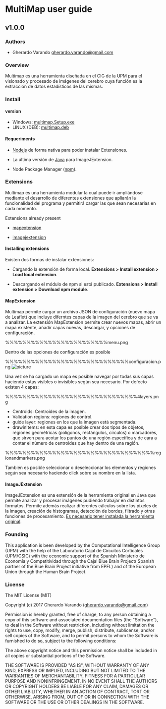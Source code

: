 # MultiMap user guide
## v1.0.0


### Authors
 - Gherardo Varando <gherardo.varando@gmail.com>


### Overview

Multimap es una herramienta diseñada en el CIG de la UPM para el visionado y procesado de imágenes del cerebro cuya función es la extracción de datos estadísticos de las mismas.

### Install

#### version

 - Windows:  [multimap.Setup.exe](https://github.com/ComputationalIntelligenceGroup/MultiMap/releases/download/v1.1.0/multimap.Setup.1.1.0.exe)
 - LINUX (DEB): [multimap.deb](https://github.com/ComputationalIntelligenceGroup/MultiMap/releases/download/v1.1.0/multimap_1.1.0_amd64.deb)




#### Requeriments

- [Nodejs](https://nodejs.org/es/download/) de forma nativa para poder instalar Extensiones.

- La última versión de [Java](http://www.oracle.com/technetwork/java/javase/downloads/jre8-downloads-2133155.html) para ImageJExtension.

- Node Package Manager ([npm](https://www.npmjs.com/)).


### Extensions

Multimap es una herramienta modular la cual puede ir ampliándose mediante el desarrollo de diferentes extensiones que apliarán la funcionalidad del programa y permitirá cargar las que sean necesarias en cada momento.


Extensions already present

- [mapextension](http://github.com/gherardovarando/mapextension)

- [imagejextension](http://github.com/gherardovarando/imagejextension)



#### Installing extensions


Existen dos formas de instalar extensiones:

- Cargando la extensión de forma local. **Extensions > Install extension > Load local extension**.

- Descargando el módulo de npm si está publicado. **Extensions > Install extension > Download npm module**.


#### MapExtension

Multimap permite cargar un archivo JSON de configuración (nuevo mapa de Leaflet) que incluye diferntes capas de la imagen del cerebro que se va a analizar. La extensión MapExtension permite crear nuevos mapas, abrir un mapa existente, añadir capas nuevas, descargar, y opciones de configuración.

%%%%%%%%%%%%%%%%%%%%%%%%menu.png


Dentro de las opciones de configuración es posible

%%%%%%%%%%%%%%%%%%%%%%%%%%%%%configuracion.png
![picture](Imágenes/configuracion.png)

Una vez se ha cargado un mapa es posible navegar por todas sus capas haciendo estas visibles o invisibles según sea necesario. Por defecto existen 4 capas: 

%%%%%%%%%%%%%%%%%%%%%%%%%%%%%%%4layers.png

- Centroids: Centroides de la imagen.
- Validation regions: regiones de control.
- guide layer:  regiones en los que la imagen está segmentada.
- drawinItems: en esta capa es posible crear dos tipos de objetos, regiones geométricas (polígonos, rectángulos, círculos) o marcadores, que sirven para acotar los puntos de una región específica y de cara a contar el número de centroides que hay dentro de una ragión.

%%%%%%%%%%%%%%%%%%%%%%%%%%%%%%%%%%%regionandmarkers.png


También es posible seleccionar o deseleccionar los elementos y regiones según sea necesario haciendo click sobre su nombre en la lista.

#### ImageJExtension

ImageJExtension es una extensión de la herramienta original en Java que permite analizar y procesar imágenes pudiendo trabajar en distintos formatos. Permite además realizar diferentes cálculos sobre los pixeles de la imagen, creación de histogramas, detección de bordes, filtrado y otras funciones de procesamiento. [Es necesario tener instalada la herramienta original](https://imagej.nih.gov/ij/download.html).




### Founding
 This application is been developed by the Computational Intelligence Group (UPM) with the help of the Laboratorio Cajal de Circuitos Corticales (UPM/CSIC) with the economic support of the Spanish Ministerio de Economía y Competitividad through the Cajal Blue Brain Project( Spanish partner of the Blue Brain Project initiative from EPFL) and of the European Union through the Human Brain Project.


### License

The MIT License (MIT)

Copyright (c) 2017 Gherardo Varando (gherardo.varando@gmail.com)

Permission is hereby granted, free of charge, to any person obtaining a copy
of this software and associated documentation files (the "Software"), to deal
in the Software without restriction, including without limitation the rights
to use, copy, modify, merge, publish, distribute, sublicense, and/or sell
copies of the Software, and to permit persons to whom the Software is
furnished to do so, subject to the following conditions:

The above copyright notice and this permission notice shall be included in all
copies or substantial portions of the Software.

THE SOFTWARE IS PROVIDED "AS IS", WITHOUT WARRANTY OF ANY KIND, EXPRESS OR
IMPLIED, INCLUDING BUT NOT LIMITED TO THE WARRANTIES OF MERCHANTABILITY,
FITNESS FOR A PARTICULAR PURPOSE AND NONINFRINGEMENT. IN NO EVENT SHALL THE
AUTHORS OR COPYRIGHT HOLDERS BE LIABLE FOR ANY CLAIM, DAMAGES OR OTHER
LIABILITY, WHETHER IN AN ACTION OF CONTRACT, TORT OR OTHERWISE, ARISING FROM,
OUT OF OR IN CONNECTION WITH THE SOFTWARE OR THE USE OR OTHER DEALINGS IN THE
SOFTWARE.
